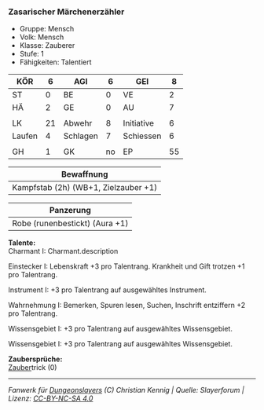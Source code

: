 ### Zasarischer Märchenerzähler  
- Gruppe: Mensch  
- Volk: Mensch  
- Klasse: Zauberer  
- Stufe: 1  
- Fähigkeiten: Talentiert  


| KÖR | 6 | AGI | 6 | GEI | 8 |
| --- | --- | --- | --- | --- | --- |
| ST | 0 | BE | 0 | VE | 2 |
| HÄ | 2 | GE | 0 | AU | 7 |
|  |  |  |  |  |  |
| LK | 21 | Abwehr | 8 | Initiative | 6 |
| Laufen | 4 | Schlagen | 7 | Schiessen | 6 |
|  |  |  |  |  |  |
| GH | 1 | GK | no | EP | 55 |


| Bewaffnung |
| --- |
| Kampfstab (2h) (WB+1, Zielzauber +1) |


| Panzerung |
| --- |
| Robe (runenbestickt) (Aura +1) |


**Talente:**  
Charmant I: Charmant.description

Einstecker I: Lebenskraft +3 pro Talentrang. Krankheit und Gift trotzen +1 pro Talentrang.

Instrument I: +3 pro Talentrang auf ausgewähltes Instrument.

Wahrnehmung I: Bemerken, Spuren lesen, Suchen, Inschrift entziffern +2 pro Talentrang.

Wissensgebiet I: +3 pro Talentrang auf ausgewähltes Wissensgebiet.

Wissensgebiet I: +3 pro Talentrang auf ausgewähltes Wissensgebiet.


**Zaubersprüche:**  
[Zauber](/fanwerk/zauber/zauber.md)trick (0)




___
*Fanwerk für [Dungeonslayers](https://www.dungeonslayers.net/) (C) Christian Kennig | Quelle: Slayerforum | Lizenz: [CC-BY-NC-SA 4.0](https://creativecommons.org/licenses/by-nc-sa/4.0/deed.de)*
